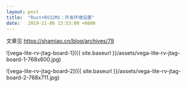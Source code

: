 ```yaml
---
layout: post
title:  "Rust+RV32M1：开发环境设置"
date:   2019-11-06 13:53:00 +0800
---
```


文章见 <https://shamiao.cn/blog/archives/79>

![vega-lite-rv-jtag-board-1]({{ site.baseurl }}/assets/vega-lite-rv-jtag-board-1-768x600.jpg)

![vega-lite-rv-jtag-board-2]({{ site.baseurl }}/assets/vega-lite-rv-jtag-board-2-768x711.jpg)
